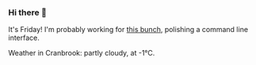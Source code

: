 ### Hi there :wave:

It's Friday! I'm probably working for [this bunch](https://github.com/kohofinancial), polishing a command line interface.

Weather in Cranbrook: partly cloudy, at -1°C.
